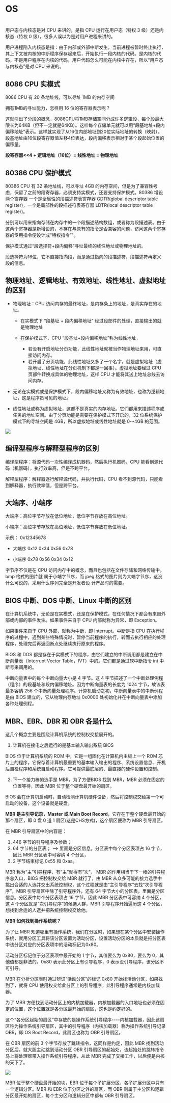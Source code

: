 # OS
# 

用户态与内核态是对 CPU 来讲的，是指 CPU 运行在用户态（特权 3 级）还是内核态（特权 0 级），很多人误以为是对用户进程来讲的。

用户进程陷入内核态是指：由于内部或外部中断发生，当前进程被暂时终止执行，其上下文被内核的中断程序保存起来后，开始执行一段内核的代码。是内核的代码，不是用户程序在内核的代码，用户代码怎么可能在内核中存在，所以“用户态与内核态”是对 CPU 来说的。



## 8086 CPU 实模式

8086 CPU 有 20 条地址线，可以寻址 1MB 的内存空间

拥有1MB的寻址能力，怎样用 16 位的寄存器表示呢？

这就引出了分段的概念，8086CPU将1MB存储空间分成许多逻辑段，每个段最大限长为64KB（但不一定就是64KB）。这样每个存储单元就可以用“段基地址+段内偏移地址”表示。这样就实现了从16位内部地址到20位实际地址的转换（映射）。段基地址由16位段寄存器值左移4位表达，段内偏移表示相对于某个段起始位置的偏移量。

**段寄存器<<4 + 逻辑地址（16位）= 线性地址 = 物理地址**

## 80386 CPU 保护模式

80386 CPU 有 32 条地址线，可以寻址 4GB 的内存空间，但是为了兼容性考虑，保留了之前的段寄存器，必须支持实模式，还要支持保护模式。80386 增设两个寄存器 一个是全局性的段描述符表寄存器 GDTR(global descriptor table register)，一个是局部性的段描述符表寄存器 LDTR(local descriptor table register)。

分别可以用来指向存储在内存中的一个段描述结构数组，或者称为段描述表。由于这两个寄存器是新增设的，不存在与原有的指令是否兼容的问题，访问这两个寄存器的专用指令便设计成“特权指令”"。

保护模式通过“段选择符+段内偏移”寻址最终的线性地址或物理地址的。

段选择符为16位，它不直接指向段，而是通过指向的段描述符，段描述符再定义段的信息。


## 物理地址、逻辑地址、有效地址、线性地址、虚拟地址的区别

- 物理地址：CPU 访问内存的最终地址，是内存条上的地址，是真实存在的地址。

    - 在实模式下 “段基址 + 段内偏移地址” 经过段部件的处理，直接输出的就是物理地址

    - 在保护模式下，CPU “段基址+段内偏移地址”称为线性地址，

        - 若没有开启地址分页功能，此线性地址就被当作物理地址来用，可直接访问内存。
        - 若开启了分页功能，此线性地址又多了一个名字，就是虚拟地址（虚拟地址、线性地址在分页机制下都是一回事）。虚拟地址要经过 CPU 页部件转换成具体的物理地址，这样 CPU 才能将其送上地址总线去访问内存。

- 无论在实模式或是保护模式下，段内偏移地址又称为有效地址，也称为逻辑地址，这是程序员可见的地址。

- 线性地址或称为虚拟地址，这都不是真实的内存地址。它们都用来描述程序或任务的地址空间。由于分页功能是需要在保护模式下开启的，32 位系统保护模式下的寻址空间是 4GB，所以虚拟地址或线性地址就是 0～4GB 的范围。

![](./images/物理地址、虚拟地址等.png) 

## 编译型程序与解释型程序的区别

编译型程序：将源代码一次性编译成机器码，然后执行机器码，CPU 能看到源代码（机器码），执行效率高，但是不跨平台。

解释型程序：解释器逐行解释源代码，并执行代码，CPU 看不到源代码，只能看到解释器，执行效率低，但是跨平台。

## 大端序、小端序

大端序：高位字节存放在低位地址，低位字节存放在高位地址。

小端序：高位字节存放在高位地址，低位字节存放在低位地址。

示例： 0x12345678

- 大端序 0x12 0x34 0x56 0x78

- 小端序 0x78 0x56 0x34 0x12

字节序不仅是在 CPU 访问内存中的概念，而且也包括在文件存储和网络传输中。bmp 格式的图片就
属于小端字节序，而 jpeg 格式的图片则为大端字节序，这没什么可说的，采用什么序列完全是开发者设
计产品时的需要。

## BIOS 中断、DOS 中断、Linux 中断的区别

在计算机系统中，无论是在实模式，还是在保护模式，在任何情况下都会有来自外部或内部的事件发生。如果事件来自于 CPU 内部就称为异常，即 Exception。

如果事件来自于 CPU 外部，就称为中断，即 Interrupt。中断是指 CPU 在执行程序的过程中，遇到某些特殊情况时，暂停当前程序的执行，转而去执行相应的处理程序，处理完后再返回断点处继续执行原来的程序。

BIOS 和 DOS 都是存在于实模式下的程序，由它们建立的中断调用都是建立在中断向量表（Interrupt Vector Table，IVT）中的。它们都是通过软中断指令 int 中断号来调用的。

中断向量表中的每个中断向量大小是 4 字节。这 4 字节描述了一个中断处理例程（程序）的段基址和段内偏移地址。因为中断向量表的长度为 1024 字节，故该表最多容纳 256 个中断向量处理程序。计算机启动之初，中断向量表中的中断例程是由 BIOS 建立的，它从物理内存地址 0x0000 处初始化并在中断向量表中添加各种处理例程。

## MBR、EBR、DBR 和 OBR 各是什么

这几个概念主要是围绕计算机系统的控制权交接展开的。

1. 计算机在接电之后运行的是基本输入输出系统 BIOS 

BIOS 位于计算机系统的 ROM 中，它是一组固化在计算机内主板上一个 ROM 芯片上的程序，它保存着计算机最重要的基本输入输出的程序、系统设置信息、开机后自检程序和系统自启动程序。它可提供最底层的、最直接的硬件设置和控制。

2. 下一个接力棒的选手是 MBR，为了方便BIOS 找到 MBR，MBR 必须在固定的位置等待，因此 MBR 位于整个硬盘最开始的扇区。

BIOS 会在计算机启动时，自动检测计算机硬件设备，然后将控制权交给第一个可启动的设备，这个设备就是硬盘。

**MBR 是主引导记录，Master 或 Main Boot Record**，它存在于整个硬盘最开始的那个扇区，即 0 盘 0 道 1 扇区(这是CHS方式)，这个扇区便称为 MBR 引导扇区。

在 MBR 引导扇区中的内容是：

1. 446 字节的引导程序及参数；
2. 64 字节的分区表； --> 里面是分区信息。分区表中每个分区表项占 16 字节，因此 MBR 分区表中可容纳 4 个分区，
3. 2 字节结束标记 0x55 和 0xaa。

MBR 称为“主”引导程序，有“主”就得有“次”， MBR 的作用相当于下一棒的引导程序总入口，BIOS 把控制权交给 MBR 就行了，由 MBR 从众多可能的接力选手中挑出合适的人选并交出系统控制权，这个过程就是由“主引导程序”去找“次引导程序”，MBR 引导扇区中除了引导程序外，还有 64 字节大小的分区表，里面是分区信息。分区表中每个分区表项占 16 字节，因此 MBR 分区表中可容纳 4 个分区，这 4 个分区就是“次引导程序”的候选人群，MBR 引导程序开始遍历这 4 个分区，想找到合适的人选并把系统控制权交给他。

**MBR 如何找到操作系统呢？**

为了让 MBR 知道哪里有操作系统，我们在分区时，如果想在某个分区中安装操作系统，就用分区工具将该分区设置为活动分区，设置活动分区的本质就是把分区表中该分区对应的分区表项中的活动标记为0x80。

活动分区标记位于分区表项中最开始的 1 字节，其值要么为 0x80，要么为 0，其他值都是非法的。0x80 表示此分区上有引导程序，0 表示没引导程序，该分区不可引导。

MBR 在分析分区表时通过辨识“活动分区”的标记 0x80 开始找活动分区，如果找到了，就将 CPU 使用权交给此分区上的引导程序，此引导程序通常是内核加载器。

为了 MBR 方便找到活动分区上的内核加载器，内核加载器的入口地址也必须在固定的位置，这个位置就是各分区最开始的扇区，这也是约定好的。

这个“各分区起始的扇区”中存放的是操作系统引导程序----内核加载器，因此该扇区称为操作系统引导扇区，其中的引导程序（内核加载器）称为操作系统引导记录 OBR，即 OS Boot Record，此扇区也称为 OBR 引导扇区。

在 OBR 扇区的前 3 个字节存放了跳转指令，这同样是约定，因此 MBR 找到活动分区后，就大胆主动跳到活动分区 OBR 引导扇区的起始处，该起始处的跳转指令马上将处理器带入操作系统引导程序，从此 MBR 完成了交接工作，以后便是内核的天下了。

![](./images/MBR、EBR、OBR%20位置关系.png)

MBR 位于整个硬盘最开始的块，EBR 位于每个子扩展分区，各子扩展分区中只有一个逻辑分区。MBR 和 EBR 位于分区之外的扇区，而 OBR 则属于主分区和逻辑分区最开始的扇区，每个主分区和逻辑分区中都有 OBR 引导扇区。